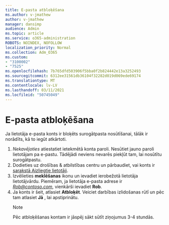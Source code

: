 ```yaml
---
title: E-pasta atbloķēšana
ms.author: v-jmathew
author: v-jmathew
manager: dansimp
audience: Admin
ms.topic: article
ms.service: o365-administration
ROBOTS: NOINDEX, NOFOLLOW
localization_priority: Normal
ms.collection: Adm_O365
ms.custom:
- "3100002"
- "7525"
ms.openlocfilehash: 7b765dfd503906f5bba0f2b824442e13a3252493
ms.sourcegitcommit: 6312ee31561db36104f32282d019d069ede69174
ms.translationtype: MT
ms.contentlocale: lv-LV
ms.lasthandoff: 03/11/2021
ms.locfileid: "50745049"
---
```

# <a name="unblock-email"></a>E-pasta atbloķēšana

Ja lietotāja e-pasta konts ir bloķēts surogātpasta nosūtīšanai, tālāk ir norādīts, kā to iegūt atkārtoti.

1. *Nekavējoties* atiestatiet ietekmētā konta paroli. Nesūtiet jauno paroli lietotājam pa e-pastu. Tādējādi neviens nevarēs piekļūt tam, lai nosūtītu surogātpastu.
2. Dodieties uz drošības & atbilstības centru un pārbaudiet, vai konts ir [sarakstā Aizliegtie lietotāji](https://protection.office.com/#/restrictedusers).
3. Izvēlieties **meklēšanas** ikonu un ievadiet ierobežotā lietotāja lietotājvārdu. Piemēram, ja lietotāja e-pasta adrese ir *Rob@contoso.com*, vienkārši ievadiet **Rob**.
4. Ja konts ir šeit, atlasiet **Atbloķēt**. Veiciet darbības izlidošanas rūtī un pēc tam atlasiet **Jā** , lai apstiprinātu.  
    > [!NOTE]
    > Pēc atbloķēšanas kontam ir jāspēj sākt sūtīt ziņojumus 3-4 stundās.
